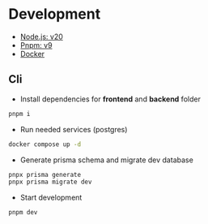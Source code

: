 # Development

* [Node.js: v20](https://nodejs.org/en)
* [Pnpm: v9](https://pnpm.io/)
* [Docker](https://docs.docker.com/engine/)

## Cli

* Install dependencies for **frontend** and **backend** folder

```bash
pnpm i
```

* Run needed services (postgres)

```bash
docker compose up -d
```

* Generate prisma schema and migrate dev database

```bash
pnpx prisma generate
pnpx prisma migrate dev
```

* Start development

```bash
pnpm dev
```
